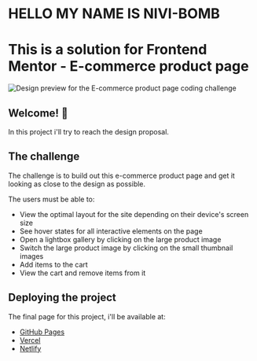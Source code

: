 # HELLO MY NAME IS NIVI-BOMB


# This is a solution for Frontend Mentor - E-commerce product page

![Design preview for the E-commerce product page coding challenge](./design/desktop-preview.jpg)

## Welcome! 👋

In this project i'll try to reach the design proposal.

## The challenge

The challenge is to build out this e-commerce product page and get it looking as close to the design as possible.

The users must be able to:

- View the optimal layout for the site depending on their device's screen size
- See hover states for all interactive elements on the page
- Open a lightbox gallery by clicking on the large product image
- Switch the large product image by clicking on the small thumbnail images
- Add items to the cart
- View the cart and remove items from it

## Deploying the project

The final page for this project, i'll be available at:

- [GitHub Pages](https://pages.github.com/)
- [Vercel](https://vercel.com/)
- [Netlify](https://www.netlify.com/)


